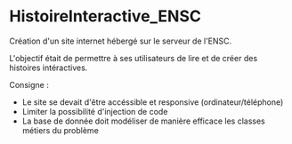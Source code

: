 # HistoireInteractive_ENSC

Création d'un site internet hébergé sur le serveur de l'ENSC. 

L'objectif était de permettre à ses utilisateurs de lire et de créer des histoires intéractives. 

Consigne : 
  - Le site se devait d'être accéssible et responsive (ordinateur/téléphone)
  - Limiter la possibilité d'injection de code
  - La base de donnée doit modéliser de manière efficace les classes métiers du problème


